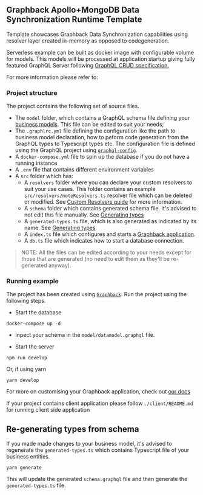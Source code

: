 ## Graphback Apollo+MongoDB Data Synchronization Runtime Template

Template showcases Graphback Data Synchronization capabilities using
resolver layer created in-memory as opposed to codegeneration.

Serverless example can be built as docker image with configurable volume for models. 
This models will be processed at application startup giving fully featured GraphQL Server 
following [GraphQL CRUD specification.](https://graphqlcrud.org/)

For more information please refer to: 


### Project structure

The project contains the following set of source files. 

* The `model` folder, which contains a GraphQL schema file defining your [business models](https://graphback.dev/docs/model/datamodel). This file can be edited to suit your needs;
* The `.graphlrc.yml` file defining the configuration like the path to business model declaration, how to peform code generation from the GraphQL types to Typescript types etc. The configuration file is defined using the GraphQL project using [`graphql-config`](https://graphql-config.com/introduction).
* A `docker-compose.yml` file to spin up the database if you do not have a running instance 
* A `.env` file that contains different environment variables
* A `src` folder which has:
  * A `resolvers` folder where you can declare your custom resolvers to suit your use cases. This folder contains an example `src/resolvers/noteResolvers.ts` resolver file which can be deleted or modified. See [Custom Resolvers guide](https://graphback.dev/docs/resolvers/custom-resolvers) for more information. 
  * A `schema` folder which contains generated schema file. It's advised to not edit this file manually. See [Generating types](#re-generating-types-from-schema)
  * A `generated-types.ts` file, which is also generated as indicated by its name. See [Generating types](#re-generating-types-from-schema)
  * A `index.ts` file which configures and starts a [Graphback application](https://graphback.dev/docs/getting-started/add-to-project).
  * A `db.ts` file which indicates how to start a database connection.

> NOTE: All the files can be edited according to your needs except for those that are generated (no need to edit them as they'll be re-generated anyway).  
 

### Running example

The project has been created using [`Graphback`](https://graphback.dev/). Run the project using the following steps.

- Start the database

```
docker-compose up -d
```

- Inpect your schema in the `model/datamodel.graphql` file.

- Start the server

```
npm run develop
```

Or, if using yarn

```
yarn develop
```

For more on customising your Graphback application, check out [our docs](https://graphback.dev/docs/gettingstarted)

If your project contains client application please follow `./client/README.md` for running client side application

## Re-generating types from schema

If you made made changes to your business model, it's advised to regenerate the `generated-types.ts` which contains Typescript file of your business entities. 

```
yarn generate 
```

This will update the generated `schema.graphql` file and  then generate the `generated-types.ts` file.

